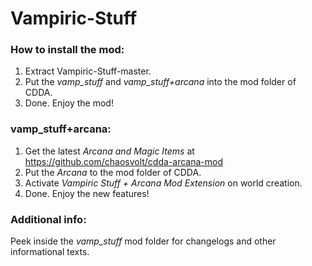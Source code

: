 # Vampiric-Stuff

### How to install the mod:

1. Extract Vampiric-Stuff-master.
2. Put the _vamp_stuff_ and _vamp_stuff+arcana_ into the mod folder of CDDA.
3. Done. Enjoy the mod!



### vamp_stuff+arcana:

1. Get the latest _Arcana and Magic Items_ at https://github.com/chaosvolt/cdda-arcana-mod
2. Put the _Arcana_ to the mod folder of CDDA.
3. Activate _Vampiric Stuff + Arcana Mod Extension_ on world creation.
4. Done. Enjoy the new features!



### Additional info:

Peek inside the _vamp_stuff_ mod folder for changelogs and other informational texts.
